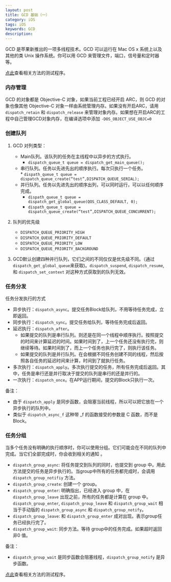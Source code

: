 ```yaml
---
layout: post
title: GCD 基础（一）
category: iOS
tags: iOS
keywords: GCD
description:
---
```


GCD 是苹果新推出的一项多线程技术。GCD 可以运行在 Mac OS x 系统上以及其他的类 Unix 操作系统。你可以用 GCD 来管理文件，端口，信号量和定时器等。   

[点此](https://github.com/shoron/gcdTest)查看相关方法的测试程序。

### 内存管理 ###

GCD 的对象都是 Objective-C 对象，如果当前工程已经开启 ARC，则 GCD 的对象也像其他 Objective-C 对象一样由系统管理内存。如果没有开启ARC，请用 `dispatch_retain` 和 `dispatch_release` 来管理对象内存。如果想在开启ARC的工程中自己管理GCD对象内存，在编译选项中添加 `-DOS_OBJECT_USE_OBJC=0`    

### 创建队列 ###

1. GCD 对列类型：

	* Main队列。该队列的任务在主线程中以异步的方式执行。
		* `dispatch_queue_t queue = dispatch_get_main_queue();`  
	*	 串行队列。任务以先进先出的顺序执行。每次只执行一个任务。  
		* `dispath_queue_t queue = dispatch_queue_create(“test”,DISPATCH_QUEUE_SERIAL);`
	* 并行队列。任务以先进先出的顺序出列，可以同时运行，可以以任何顺序完成。
  	 	* `dispath_queue_t queue = dispatch_get_global_queue(QOS_CLASS_DEFAULT, 0);`
   	 	* `dispath_queue_t queue = dispatch_queue_create(“test”,DISPATCH_QUEUE_CONCURRENT);`

2. 队列的优先级

	* `DISPATCH_QUEUE_PRIORITY_HIGH`
	* `DISPATCH_QUEUE_PRIORITY_DEFAULT`
	* `DISPATCH_QUEUE_PRIORITY_LOW`
	* `DISPATCH_QUEUE_PRIORITY_BACKGROUND`

3. GCD默认创建四种并行队列，它们之间的不同仅仅是优先级不同。（通过`dispatch_get_global_queue`来获取)。`dispatch_suspend`, `dispatch_resume`, 和 `dispatch_set_context` 对这种方式获取到的队列无效。

### 任务分发 ###

任务分发执行的方式

* 异步执行：`dispatch_async`。提交任务Block给队列，不用等待任务完成，立即返回。
* 同步执行：`dispatch_sync`。提交任务给队列，等待任务完成后返回。
* 延迟执行：`dispatch_after`。
    * 如果提交的队列是串行队列。则还是在同一个线程中顺序执行。按照提交的时间来计算延迟的时间。如果时间到了，上一个任务还没有执行完，则继续等待。如果时间到了，而上一个任务也执行完了，则执行该任务。
    * 如果提交的队列是并行队列。在会根据不同任务创建不同的线程，然后按照各自任务的延迟时间来计算，时间到了就执行任务。
* 多次执行：`dispatch_apply`。多次执行提交的任务，所有任务完成后返回。其中，任务是串行还是并行取决于提交的队列是串行的还是并行的。
* 一次执行：`dispatch_once`。在APP运行期间，提交的Block只执行一次。

备注：  

*  由于 `dispatch_apply` 是同步函数，会阻塞当前线程，所以可以把它放在一个异步执行的队列中。
*  类似于 `dispatch_async_f` 这种带 _f 的函数接受的参数是 C 函数，而不是Block。

### 任务分组 ###

 当多个任务没有明确的执行顺序时，你可以使用分组。它们可能会在不同的队列中完成。当它们全部完成时，你会收到相关的通知 。  

 * `dispatch_group_async`: 将任务提交到队列的同时，也提交到 group 中。用此方法提交的任务是异步执行的。当group中所有的任务都完成时，会调用 `dispatch_group_notifiy` 方法。
 * `dispatch_group_create`: 创建一个 group。
 * `dispatch_group_enter`: 明确指出，已经进入 group 中，在 `dispatch_group_leave` 出现之前，所有的任务都是计算在 group 中。`dispatch_group_enter`, `dispatch_group_leave` 和 `dispatch_group_wait` 相当于手动版的 `dispatch_group_async` 和 `dispatch_group_notify`。
 * `dispatch_group_leave`: 和 `dispatch_group_enter` 成对出现。表示group任务已经执行完了。
 * `dispatch_group_wait`: 同步方法。等待 group中的任务完成。如果超时返回 非0 值。

 备注：  

 * `dispatch_group_wait` 是同步函数会阻塞线程，`dispatch_group_notify` 是异步函数。


 [点此](https://github.com/shoron/gcdTest)查看相关方法的测试程序。
